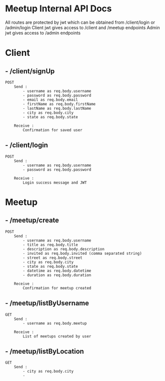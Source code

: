 # Meetup Internal API Docs

All routes are protected by jwt which can be obtained from /client/login or /admin/login
Client jwt gives access to /client and /meetup endpoints
Admin jwt gives access to /admin endpoints


# Client

## - /client/signUp
    POST
        Send : 
            - username as req.body.username
            - password as req.body.password
            - email as req.body.email
            - firstName as req.body.firstName
            - lastName as req.body.lastName
            - city as req.body.city
            - state as req.body.state

        Receive : 
            Confirmation for saved user      

## - /client/login
    POST
        Send :
            - username as req.body.username
            - password as req.body.password

        Receive : 
            Login success message and JWT 

# Meetup

## - /meetup/create
    POST
        Send : 
            - username as req.body.username
            - title as req.body.title
            - description as req.body.description
            - invited as req.body.invited (comma separated string)
            - street as req.body.street
            - city as req.body.city
            - state as req.body.state
            - datetime as req.body.datetime
            - duration as req.body.duration

        Receive : 
            Confirmation for meetup created

## - /meetup/listByUsername
    GET
        Send :
            - username as req.body.meetup

        Receive :
            List of meetups created by user

## - /meetup/listByLocation
    GET
        Send :
            - city as req.body.city
            - 